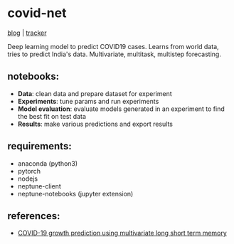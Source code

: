 # covid-net

[blog](https://indiacovid.seva.ml) | [tracker](https://seva.ml)

Deep learning model to predict COVID19 cases. Learns from world data, tries to predict India's data. Multivariate, multitask, multistep forecasting.

## notebooks:
- **Data**: clean data and prepare dataset for experiment
- **Experiments**: tune params and run experiments
- **Model evaluation**: evaluate models generated in an experiment to find the best fit on test data
- **Results**: make various predictions and export results

## requirements:
- anaconda (python3)
- pytorch
- nodejs
- neptune-client
- neptune-notebooks (jupyter extension)

## references:
- [COVID-19 growth prediction using multivariate long short term memory](https://arxiv.org/abs/2005.04809)

